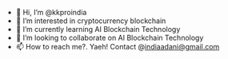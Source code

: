 - 👋 Hi, I’m @kkproindia
- 👀 I’m interested in cryptocurrency blockchain 
- 🌱 I’m currently learning AI Blockchain Technology 
- 💞️ I’m looking to collaborate on AI Blockchain Technology 
- 📫 How to reach me?. Yaeh! Contact @indiaadani@gmail.com

<!---
kkproindia/kkproindia is a ✨ special ✨ repository because its `README.md` (this file) appears on your GitHub profile.
You can click the Preview link to take a look at your changes.
--->
